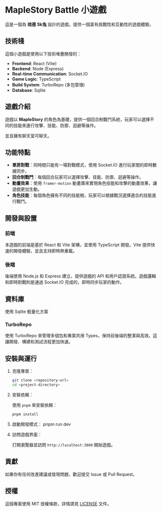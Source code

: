 # MapleStory Battle 小遊戲

這是一個為 **琉德** **Sk兔** 設計的遊戲，提供一個富有挑戰性和互動性的遊戲體驗。

## 技術棧

這個小遊戲是使用以下技術堆疊開發的：

- **Frontend**: React (Vite)
- **Backend**: Node (Express)
- **Real-time Communication**: Socket.IO
- **Game Logic**: TypeScript
- **Build System**: TurboRepo (多包管理)
- **Database**: Sqlite

## 遊戲介紹

遊戲以 **MapleStory** 的角色為基礎，提供一個回合制戰鬥系統，玩家可以選擇不同的技能來進行攻擊、技能、防禦、迴避等操作。

並且擁有聊天室可聊天。

## 功能特點

- **單房對戰**：同時間只能有一場對戰模式，使用 Socket.IO 進行玩家間的即時數據同步。
- **回合制戰鬥**：每個回合玩家可以選擇攻擊、技能、防禦、迴避等操作。
- **動畫效果**：使用 `framer-motion` 動畫庫來實現角色技能和攻擊的動畫效果，讓遊戲更加生動。
- **角色技能**：每個角色擁有不同的技能樹，玩家可以根據戰況選擇適合的技能進行戰鬥。

## 開發與設置

### 前端

本遊戲的前端是基於 React 和 Vite 架構，並使用 TypeScript 開發。Vite 提供快速的開發體驗，並且支持即時熱重載。

### 後端

後端使用 Node.js 和 Express 建立，提供遊戲的 API 和用戶認證系統。遊戲邏輯和即時對戰則是通過 Socket.IO 完成的，即時同步玩家的動作。

## 資料庫

使用 Sqlite 輕量化方案

### TurboRepo

使用 TurboRepo 來管理多個包和專案共用 Types，保持前後端的整潔與高效。這讓開發、構建和測試流程更加快速。

## 安裝與運行

1. 克隆專案：

    ```bash
    git clone <repository-url>
    cd <project-directory>
    ```

2. 安裝依賴：

   使用 `pnpm` 來安裝依賴：

    ```bash
    pnpm install
    ```

3. 啟動開發模式：
    pnpm run dev

4. 訪問遊戲界面：

   打開瀏覽器並訪問 `http://localhost:3000` 開始遊戲。

## 貢獻

如果你有任何改進建議或發現問題，歡迎提交 Issue 或 Pull Request。

## 授權

這個專案使用 MIT 授權條款，詳情請見 [LICENSE](./LICENSE) 文件。
